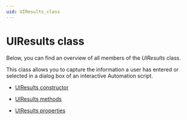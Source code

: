 ```yaml
---
uid: UIResults_class
---
```


# UIResults class

Below, you can find an overview of all members of the *UIResults* class.

This class allows you to capture the information a user has entered or selected in a dialog box of an interactive Automation script.

- [UIResults constructor](xref:UIResults_constructor)

- [UIResults methods](xref:UIResults_methods)

- [UIResults properties](xref:UIResults_properties)
